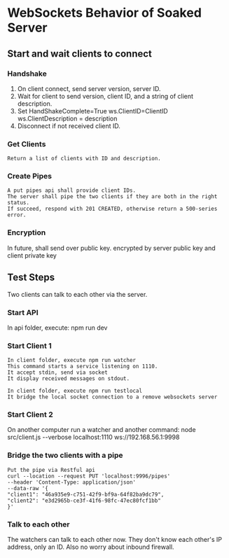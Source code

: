 # WebSockets Behavior of Soaked Server

## Start and wait clients to connect

### Handshake

1. On client connect, send server version, server ID.
2. Wait for client to send version, client ID, and a string of client
   description.
3. Set HandShakeComplete=True ws.ClientID=ClientID ws.ClientDescription =
   description
4. Disconnect if not received client ID.

### Get Clients

    Return a list of clients with ID and description.

### Create Pipes

    A put pipes api shall provide client IDs.
    The server shall pipe the two clients if they are both in the right status.
    If succeed, respond with 201 CREATED, otherwise return a 500-series error.

### Encryption

In future, shall send over public key. encrypted by server public key and client
private key

## Test Steps

Two clients can talk to each other via the server.

### Start API

In api folder, execute: npm run dev

### Start Client 1
    In client folder, execute npm run watcher
    This command starts a service listening on 1110.
    It accept stdin, send via socket
    It display received messages on stdout.

    In client folder, execute npm run testlocal
    It bridge the local socket connection to a remove websockets server

### Start Client 2
On another computer run a watcher and another command: node src/client.js
--verbose localhost:1110 ws://192.168.56.1:9998

### Bridge the two clients with a pipe
    Put the pipe via Restful api
    curl --location --request PUT 'localhost:9996/pipes'
    --header 'Content-Type: application/json'
    --data-raw '{
    "client1": "46a935e9-c751-42f9-bf9a-64f82ba9dc79",
    "client2": "e3d2965b-ce3f-41f6-98fc-47ec80fcf1bb"
    }'

### Talk to each other
The watchers can talk to each other now. They don't know each other's IP
address, only an ID. Also no worry about inbound firewall.
